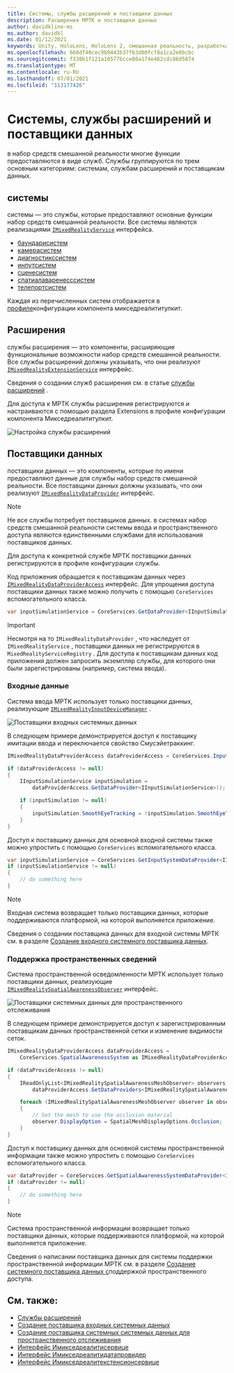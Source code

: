 ```yaml
---
title: Системы, службы расширений и поставщики данных
description: Расширения МРТК и поставщики данных
author: davidkline-ms
ms.author: davidkl
ms.date: 01/12/2021
keywords: Unity, HoloLens, HoloLens 2, смешанная реальность, разработка, мртк, расширения системы,
ms.openlocfilehash: 668df40cec9b9443b37f63d80fcf8a1ca2e0bcbc
ms.sourcegitcommit: f338b1f121a10577bcce08a174e462cdc86d5874
ms.translationtype: MT
ms.contentlocale: ru-RU
ms.lasthandoff: 07/01/2021
ms.locfileid: "113177426"
---
```

# <a name="systems-extension-services-and-data-providers"></a>Системы, службы расширений и поставщики данных

в набор средств смешанной реальности многие функции предоставляются в виде служб. Службы группируются по трем основным категориям: системам, службам расширений и поставщикам данных.

## <a name="systems"></a>системы

системы — это службы, которые предоставляют основные функции набор средств смешанной реальности. Все системы являются реализациями [`IMixedRealityService`](xref:Microsoft.MixedReality.Toolkit.IMixedRealityService) интерфейса.

- [баундарисистем](../features/boundary/boundary-system-getting-started.md)
- [камерасистем](../features/camera-system/camera-system-overview.md)
- [диагностикссистем](../features/diagnostics/diagnostics-system-getting-started.md)
- [инпутсистем](../features/input/overview.md)
- [сценесистем](../features/scene-system/scene-system-getting-started.md)
- [спатиалаваренесссистем](../features/spatial-awareness/spatial-awareness-getting-started.md)
- [телепортсистем](../features/teleport-system/teleport-system.md)

Каждая из перечисленных систем отображается в [профиле](../features/profiles/profiles.md)конфигурации компонента микседреалититулкит.

## <a name="extensions"></a>Расширения

службы расширения — это компоненты, расширяющие функциональные возможности набор средств смешанной реальности. Все службы расширений должны указывать, что они реализуют [`IMixedRealityExtensionService`](xref:Microsoft.MixedReality.Toolkit.IMixedRealityExtensionService) интерфейс.

Сведения о создании служб расширения см. в статье [службы расширений](../features/extensions/extension-services.md) .

Для доступа к МРТК службы расширения регистрируются и настраиваются с помощью раздела Extensions в профиле конфигурации компонента Микседреалититулкит.

![Настройка службы расширений](../features/images/profiles/ConfiguredExtensionService.png)

## <a name="data-providers"></a>Поставщики данных

поставщики данных — это компоненты, которые по имени предоставляют данные для службы набор средств смешанной реальности. Все поставщики данных должны указывать, что они реализуют [`IMixedRealityDataProvider`](xref:Microsoft.MixedReality.Toolkit.IMixedRealityDataProvider) интерфейс.

> [!NOTE]
> Не все службы потребует поставщиков данных. в системах набор средств смешанной реальности системы ввода и пространственного доступа являются единственными службами для использования поставщиков данных.

Для доступа к конкретной службе МРТК поставщики данных регистрируются в профиле конфигурации службы.

Код приложения обращается к поставщикам данных через [`IMixedRealityDataProviderAccess`](xref:Microsoft.MixedReality.Toolkit.IMixedRealityDataProviderAccess) интерфейс. Для упрощения доступа поставщики данных также можно получить с помощью `CoreServices` вспомогательного класса.

```c#
var inputSimulationService = CoreServices.GetDataProvider<IInputSimulationService>(CoreServices.InputSystem);
```

> [!IMPORTANT]
> Несмотря на то `IMixedRealityDataProvider` , что наследует от `IMixedRealityService` , поставщики данных не регистрируются в `MixedRealityServiceRegistry` . Для доступа к поставщикам данных код приложения должен запросить экземпляр службы, для которого они были зарегистрированы (например, система ввода).

### <a name="input"></a>Входные данные

Система ввода МРТК использует только поставщики данных, реализующие [`IMixedRealityInputDeviceManager`](xref:Microsoft.MixedReality.Toolkit.Input.IMixedRealityInputDeviceManager) .

![Поставщики входных системных данных](../features/images/input/RegisteredServiceProviders.PNG)

В следующем примере демонстрируется доступ к поставщику имитации ввода и переключается свойство Смусэйетраккинг.

```c#
IMixedRealityDataProviderAccess dataProviderAccess = CoreServices.InputSystem as IMixedRealityDataProviderAccess;

if (dataProviderAccess != null)
{
    IInputSimulationService inputSimulation =
        dataProviderAccess.GetDataProvider<IInputSimulationService>();

    if (inputSimulation != null)
    {
        inputSimulation.SmoothEyeTracking = !inputSimulation.SmoothEyeTracking;
    }
}
```

Доступ к поставщику данных для основной входной системы также можно упростить с помощью `CoreServices` вспомогательного класса.

```c#
var inputSimulationService = CoreServices.GetInputSystemDataProvider<IInputSimulationService>();
if (inputSimulationService != null)
{
    // do something here
}
```

> [!NOTE]
> Входная система возвращает только поставщики данных, которые поддерживаются платформой, на которой выполняется приложение.

Сведения о создании поставщика данных для входной системы МРТК см. в разделе [Создание входного системного поставщика данных](../features/input/create-data-provider.md).

### <a name="spatial-awareness"></a>Поддержка пространственных сведений

Система пространственной осведомленности МРТК использует только поставщики данных, реализующие [`IMixedRealitySpatialAwarenessObserver`](xref:Microsoft.MixedReality.Toolkit.SpatialAwareness.IMixedRealitySpatialAwarenessObserver) интерфейс.

![Поставщики системных данных для пространственного отслеживания](../features/images/spatial-awareness/SpatialAwarenessProfile.png)

В следующем примере демонстрируется доступ к зарегистрированным поставщикам данных пространственной сетки и изменение видимости сеток.

```c#
IMixedRealityDataProviderAccess dataProviderAccess =
    CoreServices.SpatialAwarenessSystem as IMixedRealityDataProviderAccess;

if (dataProviderAccess != null)
{
    IReadOnlyList<IMixedRealitySpatialAwarenessMeshObserver> observers =
        dataProviderAccess.GetDataProviders<IMixedRealitySpatialAwarenessMeshObserver>();

    foreach (IMixedRealitySpatialAwarenessMeshObserver observer in observers)
    {
        // Set the mesh to use the occlusion material
        observer.DisplayOption = SpatialMeshDisplayOptions.Occlusion;
    }
}
```

Доступ к поставщику данных для основной системы пространственной информации также можно упростить с помощью `CoreServices` вспомогательного класса.

```c#
var dataProvider = CoreServices.GetSpatialAwarenessSystemDataProvider<IMixedRealitySpatialAwarenessMeshObserver>();
if (dataProvider != null)
{
    // do something here
}
```

> [!NOTE]
> Система пространственной информации возвращает только поставщики данных, которые поддерживаются платформой, на которой выполняется приложение.

Сведения о написании поставщика данных для системы поддержки пространственной информации МРТК см. в разделе [Создание системного поставщика данных с](../features/spatial-awareness/create-data-provider.md)поддержкой пространственного доступа.

## <a name="see-also"></a>См. также:

- [Службы расширений](../features/extensions/extension-services.md)
- [Создание поставщика входных системных данных](../features/input/create-data-provider.md)
- [Создание поставщика системных системных данных для пространственного отслеживания](../features/spatial-awareness/create-data-provider.md)
- [Интерфейс Имикседреалитисервице](xref:Microsoft.MixedReality.Toolkit.IMixedRealityService)
- [Интерфейс Имикседреалитидатапровидер](xref:Microsoft.MixedReality.Toolkit.IMixedRealityDataProvider)
- [Интерфейс Имикседреалитекстенсионсервице](xref:Microsoft.MixedReality.Toolkit.IMixedRealityExtensionService)
